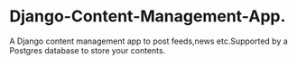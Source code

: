 # Django-Content-Management-App.
A Django content management app to post feeds,news etc.Supported by a Postgres database to store your contents.
